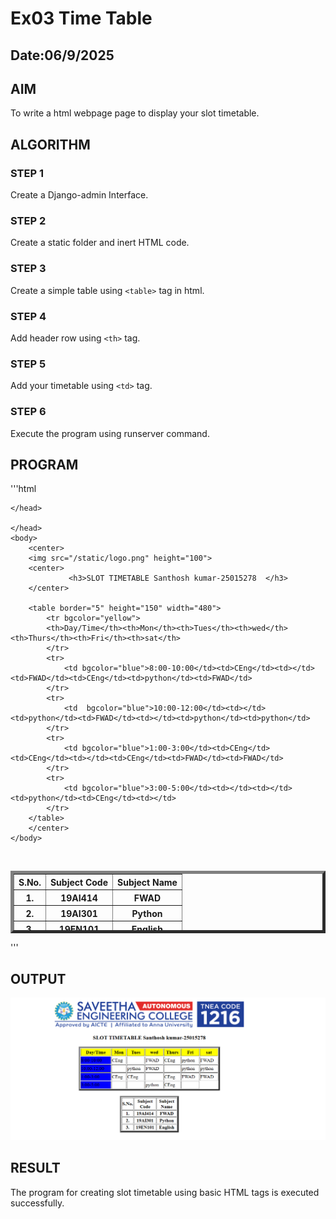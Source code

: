 # Ex03 Time Table
## Date:06/9/2025

## AIM
To write a html webpage page to display your slot timetable.

## ALGORITHM
### STEP 1
Create a Django-admin Interface.

### STEP 2
Create a static folder and inert HTML code.

### STEP 3
Create a simple table using ```<table>``` tag in html.

### STEP 4
Add header row using ```<th>``` tag.

### STEP 5
Add your timetable using ```<td>``` tag.

### STEP 6
Execute the program using runserver command.

## PROGRAM
'''html
<html>
    <head>
        <title>Santhosh kumar V 25016278</title>

    </head>
       
    </head>
    <body>
        <center>
        <img src="/static/logo.png" height="100">  
        <center>
                 <h3>SLOT TIMETABLE Santhosh kumar-25015278  </h3>
        </center>

        <table border="5" height="150" width="480">
            <tr bgcolor="yellow">
            <th>Day/Time</th><th>Mon</th><th>Tues</th><th>wed</th><th>Thurs</th><th>Fri</th><th>sat</th>
            </tr>
            <tr>
                <td bgcolor="blue">8:00-10:00</td><td>CEng</td><td></td><td>FWAD</td><td>CEng</td><td>python</td><td>FWAD</td>
            </tr>
            <tr>
                <td  bgcolor="blue">10:00-12:00</td><td></td><td>python</td><td>FWAD</td><td></td><td>python</td><td>python</td>
            </tr>
            <tr>
                <td bgcolor="blue">1:00-3:00</td><td>CEng</td><td>CEng</td><td></td><td>CEng</td><td>FWAD</td><td>FWAD</td>
            </tr>
            <tr>
                <td bgcolor="blue">3:00-5:00</td><td></td><td></td><td>python</td><td>CEng</td><td></td>
            </tr>
        </table>
        </center>
    </body>
</html>
<br>
<html>
    <head>
        <center>
        <table border="5" height="100 " width="200">
            <tr>
                <th>S.No.</th>
                <th>Subject Code</th>
                <th>Subject Name</th>
            </tr>
            <tr>
                <th>1.</th>
                <th>19AI414</th>
                <th>FWAD</th>
            </tr>
            <tr>
                <th>2.</th>
                <th>19AI301</th>
                <th>Python</th>
            </tr>
            <tr>
                <th>3.</th>
                <th>19EN101</th>
                <th>English</th>
            </tr>
        </table>
        </center>
    </head>
</html>
 '''

## OUTPUT
![alt text](<Screenshot 2025-09-20 175554.png>)

## RESULT
The program for creating slot timetable using basic HTML tags is executed successfully.
